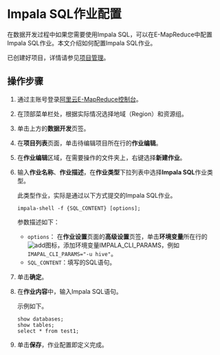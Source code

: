 # Impala SQL作业配置

在数据开发过程中如果您需要使用Impala SQL，可以在E-MapReduce中配置Impala SQL作业。本文介绍如何配置Impala SQL作业。

已创建好项目，详情请参见[项目管理](/intl.zh-CN/数据开发/项目管理.md)。

## 操作步骤

1.  通过主账号登录[阿里云E-MapReduce控制台](https://emr.console.aliyun.com)。

2.  在顶部菜单栏处，根据实际情况选择地域（Region）和资源组。

3.  单击上方的**数据开发**页签。

4.  在**项目列表**页面，单击待编辑项目所在行的**作业编辑**。

5.  在**作业编辑**区域，在需要操作的文件夹上，右键选择**新建作业**。

6.  输入**作业名称**、**作业描述**，在**作业类型**下拉列表中选择**Impala SQL**作业类型。

    此类型作业，实际是通过以下方式提交的Impala SQL作业。

    ```
    impala-shell -f {SQL_CONTENT} [options];
    ```

    参数描述如下：

    -   `options`： 在**作业设置**页面的**高级设置**页签，单击**环境变量**所在行的![add](https://static-aliyun-doc.oss-cn-hangzhou.aliyuncs.com/assets/img/zh-CN/7056559951/p74998.png)图标，添加环境变量IMPALA\_CLI\_PARAMS，例如`IMAPAL_CLI_PARAMS="-u hive"`。
    -   `SQL_CONTENT`：填写的SQL语句。
7.  单击**确定**。

8.  在**作业内容**中，输入Impala SQL语句。

    示例如下。

    ```
    show databases;
    show tables;
    select * from test1;
    ```

9.  单击**保存**，作业配置即定义完成。



